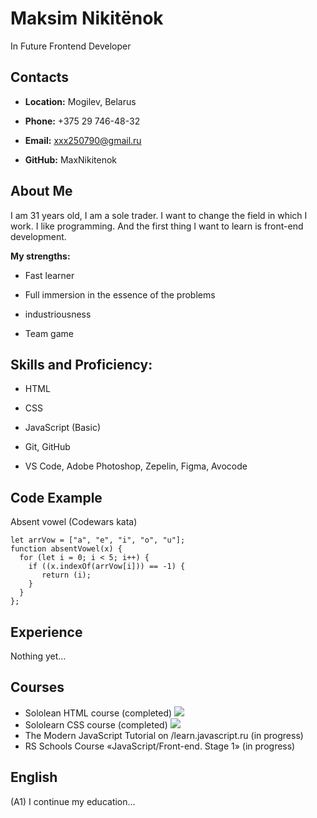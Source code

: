 # **Maksim Nikitёnok**

In Future Frontend Developer

## **Contacts**

 * **Location:** Mogilev, Belarus

 * **Phone:** +375 29 746-48-32

 * **Email:** xxx250790@gmail.ru

 * **GitHub:** MaxNikitenok

 ## **About Me**


 I am 31 years old, I am a sole trader. I want to change the field in which I work. I like programming. And the first thing I want to learn is front-end development.

**My strengths:**

 * Fast learner

 * Full immersion in the essence of the problems

 * industriousness

 * Team game

 ## **Skills and Proficiency:**

 * HTML

 * CSS

 * JavaScript (Basic)

 * Git, GitHub
 
 * VS Code, Adobe Photoshop, Zepelin, Figma, Avocode

 ## **Code Example**
 Absent vowel (Codewars kata) 

```
let arrVow = ["a", "e", "i", "o", "u"];
function absentVowel(x) {
  for (let i = 0; i < 5; i++) {
    if ((x.indexOf(arrVow[i])) == -1) {
       return (i);
    }
  } 
};
```






## **Experience**

Nothing yet…

## **Courses**

 * Sololean HTML course (completed)
 ![](https://www.sololearn.com/Certificate/1014-3550911/jpg/)
 * Sololearn CSS course (completed)
 ![](https://www.sololearn.com/Certificate/1023-3550911/jpg/)
 * The Modern JavaScript Tutorial on /learn.javascript.ru (in progress)
 * RS Schools Course «JavaScript/Front-end. Stage 1» (in progress)

## **English**

(A1) I continue my education...
